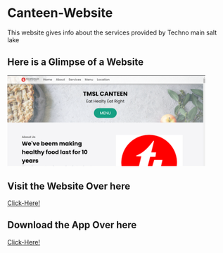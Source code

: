# Canteen-Website
This website gives info about the services provided by Techno main salt lake  
## Here is a Glimpse of a Website


<img  width ="450" src="./img/candemo.png">

## Visit the Website Over here
[Click-Here!](https://canteen-website-shinjan.vercel.app/)

## Download the App Over here 

[Click-Here!](https://github.com/Shinjan-saha/Canteen-Website/blob/main/canapp/canapp/App-release/app-release.apk)
